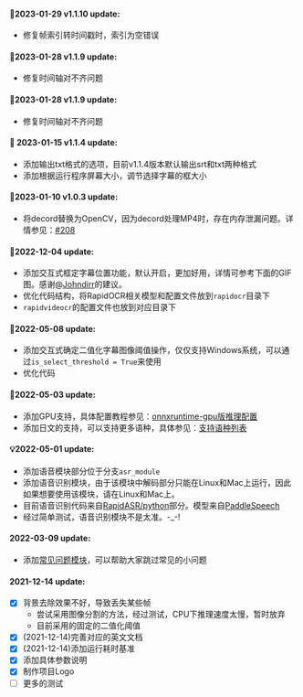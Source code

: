 #### 🎈2023-01-29 v1.1.10 update:
- 修复帧索引转时间戳时，索引为空错误

#### 🧨2023-01-28 v1.1.9 update:
- 修复时间轴对不齐问题

#### 🧨2023-01-28 v1.1.9 update:
- 修复时间轴对不齐问题

#### 👊 2023-01-15 v1.1.4 update:
- 添加输出txt格式的选项，目前v1.1.4版本默认输出srt和txt两种格式
- 添加根据运行程序屏幕大小，调节选择字幕的框大小

#### 🌈2023-01-10 v1.0.3 update:
- 将decord替换为OpenCV，因为decord处理MP4时，存在内存泄漏问题。详情参见：[#208](https://github.com/dmlc/decord/issues/208)

#### 🎄2022-12-04 update:
- 添加交互式框定字幕位置功能，默认开启，更加好用，详情可参考下面的GIF图。感谢@[Johndirr](https://github.com/Johndirr)的建议。
- 优化代码结构，将RapidOCR相关模型和配置文件放到`rapidocr`目录下
- `rapidvideocr`的配置文件也放到对应目录下

#### 🌼2022-05-08 update:
- 添加交互式确定二值化字幕图像阈值操作，仅仅支持Windows系统，可以通过`is_select_threshold = True`来使用
- 优化代码

#### 🎉2022-05-03 update:
- 添加GPU支持，具体配置教程参见：[onnxruntime-gpu版推理配置](https://github.com/RapidAI/RapidOCR/blob/main/python/onnxruntime_infer/README.md#onnxruntime-gpu%E7%89%88%E6%8E%A8%E7%90%86%E9%85%8D%E7%BD%AE)
- 添加日文的支持，可以支持更多语种，具体参见：[支持语种列表](https://github.com/PaddlePaddle/PaddleOCR/blob/release/2.1/doc/doc_ch/multi_languages.md#%E8%AF%AD%E7%A7%8D%E7%BC%A9%E5%86%99)

#### 💡2022-05-01 update:
- 添加语音模块部分位于分支`asr_module`
- 添加语音识别模块，由于该模块中解码部分只能在Linux和Mac上运行，因此如果想要使用该模块，请在Linux和Mac上。
- 目前语音识别代码来自[RapidASR/python](https://github.com/RapidAI/RapidASR/tree/main/python/base_paddlespeech)部分。模型来自[PaddleSpeech](https://github.com/PaddlePaddle/PaddleSpeech/tree/develop/examples/aishell/asr0)
- 经过简单测试，语音识别模块不是太准。-_-!

#### 2022-03-09 update:
- 添加[常见问题模块](./FAQ.md)，可以帮助大家跳过常见的小问题

#### 2021-12-14 update:
- [x] 背景去除效果不好，导致丢失某些帧
  - 尝试采用图像分割的方法，经过测试，CPU下推理速度太慢，暂时放弃
  - 目前采用的固定的二值化阈值
- [x] (2021-12-14)完善对应的英文文档
- [x] (2021-12-14)添加运行耗时基准
- [x] 添加具体参数说明
- [x] 制作项目Logo
- [ ] 更多的测试
